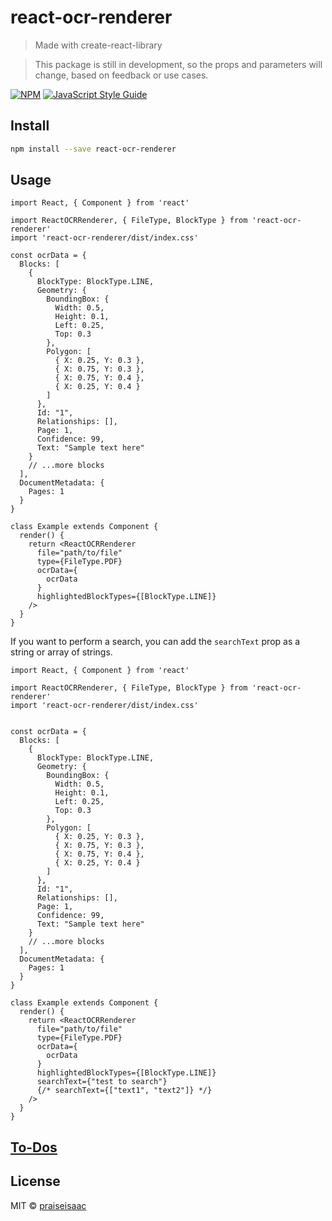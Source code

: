 # react-ocr-renderer

> Made with create-react-library

> This package is still in development, so the props and parameters will change, based on feedback or use cases.

[![NPM](https://img.shields.io/npm/v/react-ocr-renderer.svg)](https://www.npmjs.com/package/react-ocr-renderer) [![JavaScript Style Guide](https://img.shields.io/badge/code_style-standard-brightgreen.svg)](https://standardjs.com)

## Install

```bash
npm install --save react-ocr-renderer
```

## Usage

```tsx
import React, { Component } from 'react'

import ReactOCRRenderer, { FileType, BlockType } from 'react-ocr-renderer'
import 'react-ocr-renderer/dist/index.css'

const ocrData = {
  Blocks: [
    {
      BlockType: BlockType.LINE,
      Geometry: {
        BoundingBox: {
          Width: 0.5,
          Height: 0.1,
          Left: 0.25,
          Top: 0.3
        },
        Polygon: [
          { X: 0.25, Y: 0.3 },
          { X: 0.75, Y: 0.3 },
          { X: 0.75, Y: 0.4 },
          { X: 0.25, Y: 0.4 }
        ]
      },
      Id: "1",
      Relationships: [],
      Page: 1,
      Confidence: 99,
      Text: "Sample text here"
    }
    // ...more blocks
  ],
  DocumentMetadata: {
    Pages: 1
  }
}

class Example extends Component {
  render() {
    return <ReactOCRRenderer
      file="path/to/file"
      type={FileType.PDF}
      ocrData={
        ocrData
      }
      highlightedBlockTypes={[BlockType.LINE]}
    />
  }
}
```

If you want to perform a search, you can add the `searchText` prop as a string or array of strings.
```tsx
import React, { Component } from 'react'

import ReactOCRRenderer, { FileType, BlockType } from 'react-ocr-renderer'
import 'react-ocr-renderer/dist/index.css'


const ocrData = {
  Blocks: [
    {
      BlockType: BlockType.LINE,
      Geometry: {
        BoundingBox: {
          Width: 0.5,
          Height: 0.1,
          Left: 0.25,
          Top: 0.3
        },
        Polygon: [
          { X: 0.25, Y: 0.3 },
          { X: 0.75, Y: 0.3 },
          { X: 0.75, Y: 0.4 },
          { X: 0.25, Y: 0.4 }
        ]
      },
      Id: "1",
      Relationships: [],
      Page: 1,
      Confidence: 99,
      Text: "Sample text here"
    }
    // ...more blocks
  ],
  DocumentMetadata: {
    Pages: 1
  }
}

class Example extends Component {
  render() {
    return <ReactOCRRenderer
      file="path/to/file"
      type={FileType.PDF}
      ocrData={
        ocrData
      }
      highlightedBlockTypes={[BlockType.LINE]}
      searchText={"test to search"}
      {/* searchText={["text1", "text2"]} */}
    />
  }
}
```

## [To-Dos](https://praisedaramola.notion.site/ReactOCRRenderer-4d8b93487d0b438ca4d0a406158c819c)

## License

MIT © [praiseisaac](https://github.com/praiseisaac)
